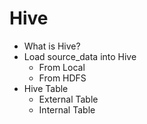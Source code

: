 # Hive
+ What is Hive?
+ Load source_data into Hive
  - From Local
  - From HDFS
+ Hive Table
  - External Table
  - Internal Table
  
